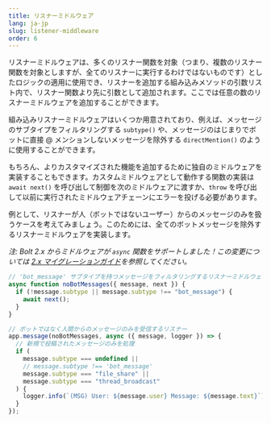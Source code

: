 ```yaml
---
title: リスナーミドルウェア
lang: ja-jp
slug: listener-middleware
order: 6
---
```


<div class="section-content">
リスナーミドルウェアは、多くのリスナー関数を対象（つまり、複数のリスナー関数を対象としますが、全てのリスナーに実行するわけではないものです）としたロジックの適用に使用でき、リスナーを追加する組み込みメソッドの引数リスト内で、リスナー関数より先に引数として追加されます。ここでは任意の数のリスナーミドルウェアを追加することができます。

組み込みリスナーミドルウェアはいくつか用意されており、例えば、メッセージのサブタイプをフィルタリングする `subtype()` や、メッセージのはじまりでボットに直接 @ メンションしないメッセージを除外する `directMention()` のように使用することができます。

もちろん、よりカスタマイズされた機能を追加するために独自のミドルウェアを実装することもできます。カスタムミドルウェアとして動作する関数の実装は `await next()` を呼び出して制御を次のミドルウェアに渡すか、`throw` を呼び出して以前に実行されたミドルウェアチェーンにエラーを投げる必要があります。

例として、リスナーが人（ボットではないユーザー）からのメッセージのみを扱うケースを考えてみましょう。このためには、全てのボットメッセージを除外するリスナーミドルウェアを実装します。

_注: Bolt 2.x からミドルウェアが `async` 関数をサポートしました！この変更については [2.x マイグレーションガイド](https://slack.dev/bolt/ja-jp/tutorial/migration-v2)を参照してください。_

</div>

```javascript
// 'bot_message' サブタイプを持つメッセージをフィルタリングするリスナーミドルウェア
async function noBotMessages({ message, next }) {
  if (!message.subtype || message.subtype !== "bot_message") {
    await next();
  }
}

// ボットではなく人間からのメッセージのみを受信するリスナー
app.message(noBotMessages, async ({ message, logger }) => {
  // 新規で投稿されたメッセージのみを処理
  if (
    message.subtype === undefined ||
    // message.subtype !== 'bot_message'
    message.subtype === "file_share" ||
    message.subtype === "thread_broadcast"
  ) {
    logger.info(`(MSG) User: ${message.user} Message: ${message.text}`);
  }
});
```
